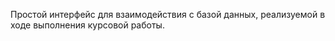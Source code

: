 Простой интерфейс для взаимодействия с базой данных, реализуемой в ходе выполнения курсовой работы.

